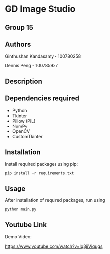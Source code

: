# GD Image Studio 

## Group 15

## Authors

Ginthushan Kandasamy - 100780258

Dennis Peng - 100785937

## Description

## Dependencies required

* Python
* Tkinter
* Pillow (PIL)
* NumPy
* OpenCV
* CustomTkinter

## Installation

Install required packages using pip:

```pip install -r requirements.txt```

## Usage

After installation of required packages, run using 

 ```python main.py``` 

## Youtube Link

Demo Video: 

https://www.youtube.com/watch?v=lq3jiViqugs

